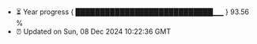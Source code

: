 - ⏳ Year progress { ████████████████████████████▁▁ } 93.56 %
- ⏰ Updated on Sun, 08 Dec 2024 10:22:36 GMT

